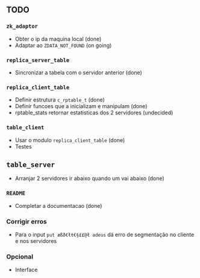 ## TODO

### `zk_adaptor`
- Obter o ip da maquina local (done)
- Adaptar ao `ZDATA_NOT_FOUND` (on going)

### `replica_server_table`
- Sincronizar a tabela com o servidor anterior (done)

### `replica_client_table`
- Definir estrutura `c_rptable_t` (done)
- Definir funcoes que a inicializam e manipulam (done)
- rptable_stats retornar estatisticas dos 2 servidores (undecided)

### `table_client`
- Usar o modulo `replica_client_table` (done)
- Testes

## `table_server`
- Arranjar 2 servidores ir abaixo quando um vai abaixo (done)

### `README`
- Completar a documentacao (done)

### Corrigir erros
- Para o input `put æßð€łŧ€§££@ł adeus` dá erro de segmentação no cliente e nos servidores

### Opcional
- Interface